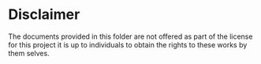 # Disclaimer

The documents provided in this folder are not offered as part of the license for
this project it is up to individuals to obtain the rights to these works by them
selves.
